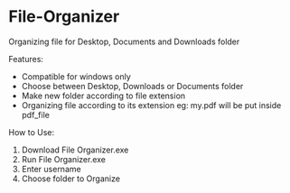 # File-Organizer
Organizing file for Desktop, Documents and Downloads folder

Features:
- Compatible for windows only
- Choose between Desktop, Downloads or Documents folder
- Make new folder according to file extension
- Organizing file according to its extension
eg: my.pdf will be put inside pdf_file

How to Use:
1. Download File Organizer.exe
3. Run File Organizer.exe
2. Enter username
3. Choose folder to Organize
